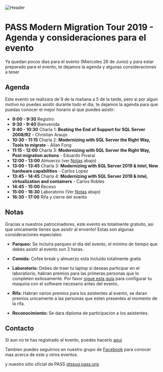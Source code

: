 ![Header](images/header.jpg)
# PASS Modern Migration Tour 2019 - Agenda y consideraciones para el evento

Ya quedan pocos dias para el evento (Miercoles 26 de Junio) y para estar preparado para el evento, te dejamos la agenda
y algunas consideraciones a tener

## Agenda

Este evento se realizara de 9 de la mañana a 5 de la tarde, pero si por algun motivo no puedes asistir durante todo el dia, te dejamos
la agenda para que puedas conocer el mejor horario al que puedes asistir:

* **9:00 - 9:30**	    Registro
* **9:30 - 9:40**	    Bienvenida
* **9:40 - 10:30**	  Charla 1: **Beating the End of Support for SQL Server 2008/R2** - Christian Araujo
* **10:30 - 11:15**	  Charla 2: **Modernizing with SQL Server the Right Way, Tools to migrate** - Allan Fong
* **11:15 - 12:00**   Charla 3: **Modernizing with SQL Server the Right Way, Post migration actions** - Eduardo Pivaral
* **12:00 - 13:00**	  Almuerzo (ver [Notas](agenda.md#notas) abajo)
* **13:00 - 13:45**	  Charla 3: **Modernizing with SQL Server 2019 & Intel, New hardware capabilities** - Carlos Lopez
* **13:45 - 14:45**	  Charla 4: **Modernizing with SQL Server 2019 & Intel, virtualization and containers** - Carlos Robles
* **14:45 - 15:00**   Receso
* **15:00 - 16:30**	  Laboratorio (Ver [Notas](agenda.md#notas)  abajo)
* **16:30 - 17:00**	  Rifa y cierre del evento


## Notas

Gracias a nuestros patrocinadores, este evento es totalmente gratuito, asi que unicamente tienes que asistir al envento!
Estas son algunas consideraciones especiales:

* **Parqueo:** Se incluira parqueo el dia del evento, el minimo de tiempo que debes asistir al evento son 2 horas.

* **Comida:** Cofee break y almuerzo esta incluido totalmente gratis

* **Laboratorio:** Debes de traer tu laptop si deseas participar en el laboratiorio, habran premios para las primeras personas 
que lo completen exitosamente.
Por favor [sigue esta guia](README.md) para configurar tu maquina con el software necesario antes del evento.

* **Rifa:** Habran varios premios para los asistentes al evento, se daran premios unicamente a las personas que esten presentes al momento
de la rifa.

* **Reconocimiento:** Se dara diploma de participacion a los asistentes.

## Contacto

Si aun no te has registrado al evento, puedes hacerlo [aqui](https://www.eventbrite.ca/e/modern-migration-tour-2019-guatemala-tickets-61944098466)

Tambien puedes seguirnos en nuestro grupo de [Facebook](https://www.facebook.com/groups/gtssug/) para conocer mas acerca de este y otros eventos.

y nuestro sitio oficial de PASS [gtssug.pass.org](https://gtssug.pass.org/default.aspx)


